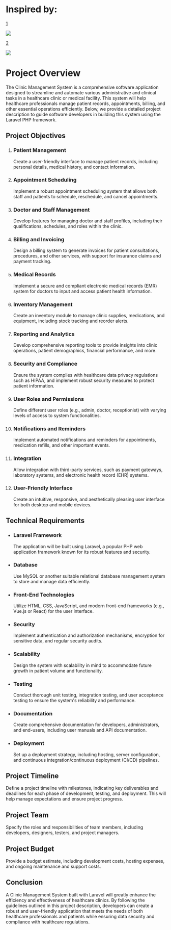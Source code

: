 <body>
    <h1>Inspired by:</h1>
    <a href="https://www.creative-tim.com/">
        <p>1</p>
        <img src="https://drive.google.com/file/d/1FcyqAtFCIkfE626_xNTQWIEzLlUoZ5aP/view?usp=drive_link"/>
    </a>
    <a href="https://themewagon.github.io/orthoc/">
        <p>2</p>
        <img src="https://drive.google.com/file/d/101IJXcHkG6-dBfLitYWpdUMgY2l6kAMW/view?usp=drive_link"/>
    </a>
    <h1>Project Overview</h1>
    <p>The Clinic Management System is a comprehensive software application designed to streamline and automate various administrative and clinical tasks in a healthcare clinic or medical facility. This system will help healthcare professionals manage patient records, appointments, billing, and other essential operations efficiently. Below, we provide a detailed project description to guide software developers in building this system using the Laravel PHP framework.</p>
    <h2>Project Objectives</h2>
    <ol>
        <li>
            <h3>Patient Management</h3>
            <p>Create a user-friendly interface to manage patient records, including personal details, medical history, and contact information.</p>
        </li>
        <li>
            <h3>Appointment Scheduling</h3>
            <p>Implement a robust appointment scheduling system that allows both staff and patients to schedule, reschedule, and cancel appointments.</p>
        </li>
        <li>
            <h3>Doctor and Staff Management</h3>
            <p>Develop features for managing doctor and staff profiles, including their qualifications, schedules, and roles within the clinic.</p>
        </li>
        <li>
            <h3>Billing and Invoicing</h3>
            <p>Design a billing system to generate invoices for patient consultations, procedures, and other services, with support for insurance claims and payment tracking.</p>
        </li>
        <li>
            <h3>Medical Records</h3>
            <p>Implement a secure and compliant electronic medical records (EMR) system for doctors to input and access patient health information.</p>
        </li>
        <li>
            <h3>Inventory Management</h3>
            <p>Create an inventory module to manage clinic supplies, medications, and equipment, including stock tracking and reorder alerts.</p>
        </li>
        <li>
            <h3>Reporting and Analytics</h3>
            <p>Develop comprehensive reporting tools to provide insights into clinic operations, patient demographics, financial performance, and more.</p>
        </li>
        <li>
            <h3>Security and Compliance</h3>
            <p>Ensure the system complies with healthcare data privacy regulations such as HIPAA, and implement robust security measures to protect patient information.</p>
        </li>
        <li>
            <h3>User Roles and Permissions</h3>
            <p>Define different user roles (e.g., admin, doctor, receptionist) with varying levels of access to system functionalities.</p>
        </li>
        <li>
            <h3>Notifications and Reminders</h3>
            <p>Implement automated notifications and reminders for appointments, medication refills, and other important events.</p>
        </li>
        <li>
            <h3>Integration</h3>
            <p>Allow integration with third-party services, such as payment gateways, laboratory systems, and electronic health record (EHR) systems.</p>
        </li>
        <li>
            <h3>User-Friendly Interface</h3>
            <p>Create an intuitive, responsive, and aesthetically pleasing user interface for both desktop and mobile devices.</p>
        </li>
    </ol>
    <h2>Technical Requirements</h2>
    <ul>
        <li>
            <h3>Laravel Framework</h3>
            <p>The application will be built using Laravel, a popular PHP web application framework known for its robust features and security.</p>
        </li>
        <li>
            <h3>Database</h3>
            <p>Use MySQL or another suitable relational database management system to store and manage data efficiently.</p>
        </li>
        <li>
            <h3>Front-End Technologies</h3>
            <p>Utilize HTML, CSS, JavaScript, and modern front-end frameworks (e.g., Vue.js or React) for the user interface.</p>
        </li>
        <li>
            <h3>Security</h3>
            <p>Implement authentication and authorization mechanisms, encryption for sensitive data, and regular security audits.</p>
        </li>
        <li>
            <h3>Scalability</h3>
            <p>Design the system with scalability in mind to accommodate future growth in patient volume and functionality.</p>
        </li>
        <li>
            <h3>Testing</h3>
            <p>Conduct thorough unit testing, integration testing, and user acceptance testing to ensure the system's reliability and performance.</p>
        </li>
        <li>
            <h3>Documentation</h3>
            <p>Create comprehensive documentation for developers, administrators, and end-users, including user manuals and API documentation.</p>
        </li>
        <li>
            <h3>Deployment</h3>
            <p>Set up a deployment strategy, including hosting, server configuration, and continuous integration/continuous deployment (CI/CD) pipelines.</p>
        </li>
    </ul>
    <h2>Project Timeline</h2>
    <p>Define a project timeline with milestones, indicating key deliverables and deadlines for each phase of development, testing, and deployment. This will help manage expectations and ensure project progress.</p>
    <h2>Project Team</h2>
    <p>Specify the roles and responsibilities of team members, including developers, designers, testers, and project managers.</p>
    <h2>Project Budget</h2>
    <p>Provide a budget estimate, including development costs, hosting expenses, and ongoing maintenance and support costs.</p>
    <h2>Conclusion</h2>
    <p>A Clinic Management System built with Laravel will greatly enhance the efficiency and effectiveness of healthcare clinics. By following the guidelines outlined in this project description, developers can create a robust and user-friendly application that meets the needs of both healthcare professionals and patients while ensuring data security and compliance with healthcare regulations.</p>
</body>